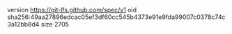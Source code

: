 version https://git-lfs.github.com/spec/v1
oid sha256:49aa27896edcac05ef3df60cc545b4373e91e9fda99007c0378c74c3a12bb8d4
size 2705
